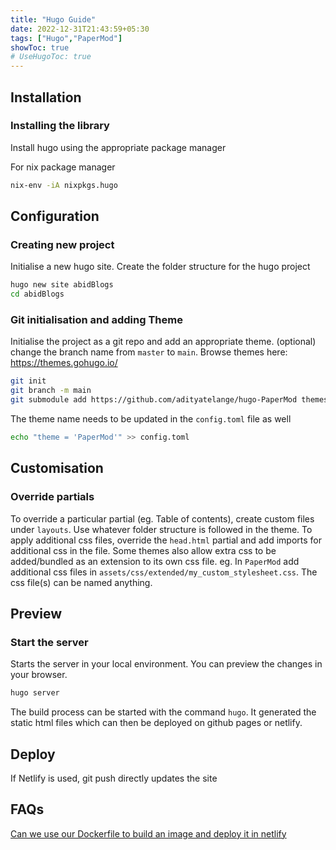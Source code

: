 ```yaml
---
title: "Hugo Guide"
date: 2022-12-31T21:43:59+05:30
tags: ["Hugo","PaperMod"]
showToc: true
# UseHugoToc: true
---
```

## Installation
### Installing the library

Install hugo using the appropriate package manager

For nix package manager
```bash
nix-env -iA nixpkgs.hugo
```
## Configuration
### Creating new project
Initialise a new hugo site. Create the folder structure for the hugo project

```bash
hugo new site abidBlogs
cd abidBlogs
```
### Git initialisation and adding Theme

Initialise the project as a git repo and add an appropriate theme. (optional) change the branch name from `master` to `main`.
Browse themes here: https://themes.gohugo.io/
```bash
git init
git branch -m main
git submodule add https://github.com/adityatelange/hugo-PaperMod themes/PaperMod
```

The theme name needs to be updated in the `config.toml` file as well
```bash
echo "theme = 'PaperMod'" >> config.toml
```
## Customisation
### Override partials
To override a particular partial (eg. Table of contents), create custom files under `layouts`. Use whatever folder structure is followed in the theme. To apply additional css files, override the `head.html` partial and add imports for additional css in the file. Some themes also allow extra css to be added/bundled as an extension to its own css file. eg. In `PaperMod` add additional css files in `assets/css/extended/my_custom_stylesheet.css`. The css file(s) can be named anything.

## Preview
### Start the server
Starts the server in your local environment. You can preview the changes in your browser.
```bash
hugo server
```
The build process can be started with the command `hugo`. It generated the static html files which can then be deployed on github pages or netlify. 
## Deploy
If Netlify is used, git push directly updates the site

## FAQs

[Can we use our Dockerfile to build an image and deploy it in netlify](https://answers.netlify.com/t/can-we-use-our-dockerfile-to-build-an-image-and-deploy-it-in-netlify/26996)
